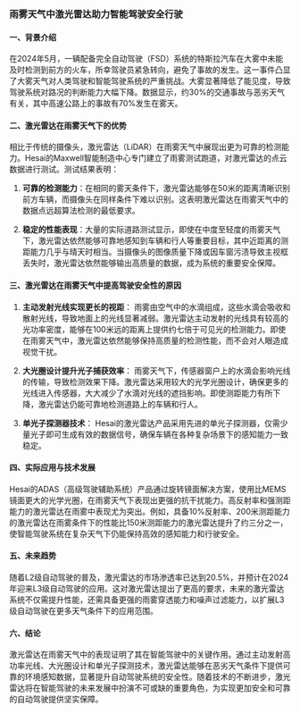 ### 雨雾天气中激光雷达助力智能驾驶安全行驶

#### 一、背景介绍

在2024年5月，一辆配备完全自动驾驶（FSD）系统的特斯拉汽车在大雾中未能及时检测到前方的火车，所幸驾驶员紧急转向，避免了事故的发生。这一事件凸显了大雾天气对人类驾驶和智能驾驶系统的严重挑战。大雾显著降低了能见度，导致驾驶系统对路况的判断能力大幅下降。数据显示，约30%的交通事故与恶劣天气有关，其中高速公路上的事故有70%发生在雾天。

#### 二、激光雷达在雨雾天气下的优势

相比于传统的摄像头，激光雷达（LiDAR）在雨雾天气中展现出更为可靠的检测能力。Hesai的Maxwell智能制造中心专门建立了雨雾测试跑道，对激光雷达的点云数据进行测试。测试结果表明：

1. **可靠的检测能力**：在相同的雾天条件下，激光雷达能够在50米的距离清晰识别前方车辆，而摄像头在同样条件下难以识别。这表明激光雷达在雨雾天气中的数据点远超算法检测的最低要求。
   
2. **稳定的性能表现**：大量的实际道路测试显示，即使在中度至轻度的雨雾天气下，激光雷达依然能够可靠地感知到车辆和行人等重要目标，其中近距离的测距能力几乎与晴天时相当。当摄像头的图像质量下降或因车窗污渍导致主视框丢失时，激光雷达依然能够输出高质量的数据，成为系统的重要安全保障。

#### 三、激光雷达在雨雾天气中提高驾驶安全性的原因

1. **主动发射光线实现更长的视距**：
   雨雾由空气中的水滴组成，这些水滴会吸收和散射光线，导致地面上的光线显著减弱。激光雷达主动发射的光线具有较高的光功率密度，能够在100米远的距离上提供约七倍于可见光的检测能力。即使在雨雾天气中，激光雷达依然能够保持高质量的检测性能，而不会对人眼造成视觉干扰。

2. **大光圈设计提升光子捕获效率**：
   雨雾天气下，传感器窗户上的水滴会影响光线的传输，导致检测效果下降。激光雷达采用较大的光学光圈设计，确保更多的光线进入传感器，大大减少了水滴对光线的遮挡影响。即使测距能力有所下降，激光雷达仍能可靠地检测道路上的车辆和行人。

3. **单光子探测器技术**：
   Hesai的激光雷达产品采用先进的单光子探测器，仅需少量光子即可生成有效的数据信号，确保车辆在各种复杂场景下的感知能力一致稳定。

#### 四、实际应用与技术发展

Hesai的ADAS（高级驾驶辅助系统）产品通过旋转镜面解决方案，使用比MEMS镜面更大的光学光圈，在雨雾天气下表现出更强的抗干扰能力。高反射率和强测距能力的激光雷达在雨雾中表现尤为突出。例如，具备10%反射率、200米测距能力的激光雷达在雨雾条件下的性能比150米测距能力的激光雷达提升了约三分之一，使智能驾驶系统在复杂天气下仍能保持高效的感知能力和行驶安全。

#### 五、未来趋势

随着L2级自动驾驶的普及，激光雷达的市场渗透率已达到20.5%，并预计在2024年迎来L3级自动驾驶的应用。这对激光雷达提出了更高的要求，未来的激光雷达系统不仅需提升性能，还需具备更强的雨雾穿透能力和噪声过滤能力，以扩展L3级自动驾驶在更多天气条件下的应用范围。

#### 六、结论

激光雷达在雨雾天气中的表现证明了其在智能驾驶中的关键作用。通过主动发射高功率光线、大光圈设计和单光子探测技术，激光雷达能够在恶劣天气条件下提供可靠的环境感知数据，显著提升自动驾驶系统的安全性。随着技术的不断进步，激光雷达将在智能驾驶的未来发展中扮演不可或缺的重要角色，为实现更加安全和可靠的自动驾驶提供坚实保障。